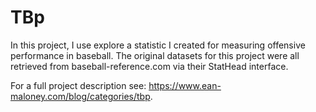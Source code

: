 # TBp
In this project, I use explore a statistic I created for measuring offensive performance in baseball. The original datasets for this project were all retrieved from baseball-reference.com via their StatHead interface.

For a full project description see: https://www.ean-maloney.com/blog/categories/tbp.
